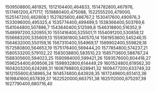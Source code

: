 1509508800,461925,
1512104400,464833,
1514782800,467976,
1517461200,471717,
1519880400,475088,
1522555200,479000,
1525147200,482808,1
1527825600,486767,2
1530417600,490976,3
1533096000,495325,4
1535774400,499499,5
1538366400,503769,6
1541044800,507886,7
1543640400,512599,8
1546318800,516352,9
1548997200,520955,10
1551416400,525501,11
1554091200,530858,12
1556683200,535609,13
1559361600,540570,14
1561953600,545246,15
1564632000,550159,16
1567310400,554969,17
1569902400,559829,18
1572580800,564653,19
1575176400,569444,20
1577854800,574237,21
1580533200,579102,22
1583038800,583510,23
1585713600,588787,24
1588305600,594023,25
1590984000,599421,26
1593576000,604418,27
1596254400,609506,28
1598932800,614449,29
1601524800,619562,30
1604203200,624289,31
1606798800,628941,32
1609477200,633749,33
1612155600,638965,34
1614574800,643928,35
1617249600,651413,36
1619841600,657839,37
1622520000,663751,38
1625112000,675297,39
1627790400,680716,40
